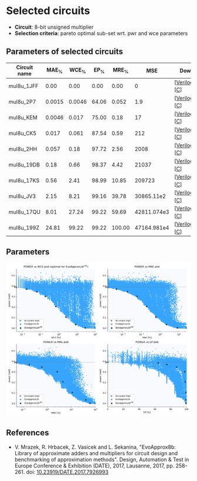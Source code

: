 
Selected circuits
===================
 - **Circuit**: 8-bit unsigned multiplier
 - **Selection criteria**: pareto optimal sub-set wrt. pwr and wce parameters

Parameters of selected circuits
----------------------------

| Circuit name | MAE<sub>%</sub> | WCE<sub>%</sub> | EP<sub>%</sub> | MRE<sub>%</sub> | MSE | Download |
| --- |  --- | --- | --- | --- | --- | --- | 
| mul8u_1JFF | 0.00 | 0.00 | 0.00 | 0.00 | 0 |   [[Verilog<sub>PDK45</sub>](mul8u_1JFF_pdk45.v)] [[C](mul8u_1JFF.c)] |
| mul8u_2P7 | 0.0015 | 0.0046 | 64.06 | 0.052 | 1.9 |  [[Verilog<sub>generic</sub>](mul8u_2P7.v)]  [[C](mul8u_2P7.c)] |
| mul8u_KEM | 0.0046 | 0.017 | 75.00 | 0.18 | 17 |  [[Verilog<sub>generic</sub>](mul8u_KEM.v)]  [[C](mul8u_KEM.c)] |
| mul8u_CK5 | 0.017 | 0.061 | 87.54 | 0.59 | 212 |  [[Verilog<sub>generic</sub>](mul8u_CK5.v)]  [[C](mul8u_CK5.c)] |
| mul8u_2HH | 0.057 | 0.18 | 97.72 | 2.56 | 2008 |  [[Verilog<sub>generic</sub>](mul8u_2HH.v)]  [[C](mul8u_2HH.c)] |
| mul8u_19DB | 0.18 | 0.66 | 98.37 | 4.42 | 21037 |  [[Verilog<sub>generic</sub>](mul8u_19DB.v)]  [[C](mul8u_19DB.c)] |
| mul8u_17KS | 0.56 | 2.41 | 98.99 | 10.85 | 209723 |  [[Verilog<sub>generic</sub>](mul8u_17KS.v)]  [[C](mul8u_17KS.c)] |
| mul8u_JV3 | 2.15 | 8.21 | 99.16 | 39.78 | 30865.11e2 |  [[Verilog<sub>generic</sub>](mul8u_JV3.v)]  [[C](mul8u_JV3.c)] |
| mul8u_17QU | 8.01 | 27.24 | 99.22 | 59.69 | 42811.074e3 |  [[Verilog<sub>generic</sub>](mul8u_17QU.v)]  [[C](mul8u_17QU.c)] |
| mul8u_199Z | 24.81 | 99.22 | 99.22 | 100.00 | 47164.981e4 |  [[Verilog<sub>generic</sub>](mul8u_199Z.v)]  [[C](mul8u_199Z.c)] |
    
Parameters
--------------
![Parameters figure](fig.png)

References
--------------
   - V. Mrazek, R. Hrbacek, Z. Vasicek and L. Sekanina, "EvoApprox8b: Library of approximate adders and multipliers for circuit design and benchmarking of approximation methods". Design, Automation & Test in Europe Conference & Exhibition (DATE), 2017, Lausanne, 2017, pp. 258-261. doi: [10.23919/DATE.2017.7926993](https://dx.doi.org/10.23919/DATE.2017.7926993)

             